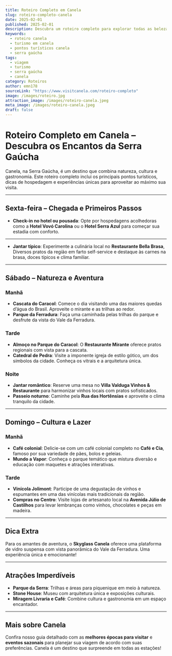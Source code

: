 ```yaml
---
title: Roteiro Completo em Canela
slug: roteiro-completo-canela
date: 2025-02-01
published: 2025-02-01
description: Descubra um roteiro completo para explorar todas as belezas e encantos de Canela, na Serra Gaúcha.
keywords:
  - roteiro canela
  - turismo em canela
  - pontos turísticos canela
  - serra gaúcha
tags:
  - viagem
  - turismo
  - serra gaúcha
  - canela
category: Roteiros
author: emn178
sourceLink: "https://www.visitcanela.com/roteiro-completo"
image: /images/roteiro.jpg
attraction_image: /images/roteiro-canela.jpeg
meta_image: /images/roteiro-canela.jpeg
draft: false
---
```


# Roteiro Completo em Canela – Descubra os Encantos da Serra Gaúcha

Canela, na Serra Gaúcha, é um destino que combina natureza, cultura e gastronomia. Este roteiro completo inclui os principais pontos turísticos, dicas de hospedagem e experiências únicas para aproveitar ao máximo sua visita.

---

## Sexta-feira – Chegada e Primeiros Passos

- **Check-in no hotel ou pousada**: Opte por hospedagens acolhedoras como a **Hotel Vovó Carolina** ou o **Hotel Serra Azul** para começar sua estadia com conforto.

---

- **Jantar típico**: Experimente a culinária local no **Restaurante Bella Brasa**, Diversos pratos da região em farto self-service e destaque às carnes na brasa, doces típicos e clima familiar.

---

## Sábado – Natureza e Aventura

### Manhã

- **Cascata do Caracol**: Comece o dia visitando uma das maiores quedas d’água do Brasil. Aproveite o mirante e as trilhas ao redor.
- **Parque da Ferradura**: Faça uma caminhada pelas trilhas do parque e desfrute da vista do Vale da Ferradura.

### Tarde

- **Almoço no Parque do Caracol**: O **Restaurante Mirante** oferece pratos regionais com vista para a cascata.
- **Catedral de Pedra**: Visite a imponente igreja de estilo gótico, um dos símbolos da cidade. Conheça os vitrais e a arquitetura única.

### Noite

- **Jantar romântico**: Reserve uma mesa no **Villa Valduga Vinhos & Restaurante** para harmonizar vinhos locais com pratos sofisticados.
- **Passeio noturno**: Caminhe pela **Rua das Hortênsias** e aproveite o clima tranquilo da cidade.

---

## Domingo – Cultura e Lazer

### Manhã

- **Café colonial**: Delicie-se com um café colonial completo no **Café e Cia**, famoso por sua variedade de pães, bolos e geleias.
- **Mundo a Vapor**: Conheça o parque temático que mistura diversão e educação com maquetes e atrações interativas.

### Tarde

- **Vinícola Jolimont**: Participe de uma degustação de vinhos e espumantes em uma das vinícolas mais tradicionais da região.
- **Compras no Centro**: Visite lojas de artesanato local na **Avenida Júlio de Castilhos** para levar lembranças como vinhos, chocolates e peças em madeira.

---

## Dica Extra

Para os amantes de aventura, o **Skyglass Canela** oferece uma plataforma de vidro suspensa com vista panorâmica do Vale da Ferradura. Uma experiência única e emocionante!

---

## Atrações Imperdíveis

- **Parque da Serra**: Trilhas e áreas para piquenique em meio à natureza.
- **Stone House**: Museu com arquitetura única e exposições culturais.
- **Miragem Livraria e Café**: Combine cultura e gastronomia em um espaço encantador.

---

## Mais sobre Canela

Confira nosso guia detalhado com as **melhores épocas para visitar** e **eventos sazonais** para planejar sua viagem de acordo com suas preferências. Canela é um destino que surpreende em todas as estações!
